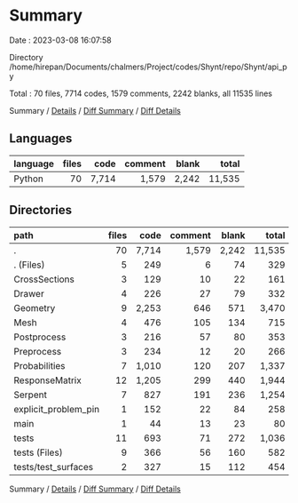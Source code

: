 # Summary

Date : 2023-03-08 16:07:58

Directory /home/hirepan/Documents/chalmers/Project/codes/Shynt/repo/Shynt/api_py

Total : 70 files,  7714 codes, 1579 comments, 2242 blanks, all 11535 lines

Summary / [Details](details.md) / [Diff Summary](diff.md) / [Diff Details](diff-details.md)

## Languages
| language | files | code | comment | blank | total |
| :--- | ---: | ---: | ---: | ---: | ---: |
| Python | 70 | 7,714 | 1,579 | 2,242 | 11,535 |

## Directories
| path | files | code | comment | blank | total |
| :--- | ---: | ---: | ---: | ---: | ---: |
| . | 70 | 7,714 | 1,579 | 2,242 | 11,535 |
| . (Files) | 5 | 249 | 6 | 74 | 329 |
| CrossSections | 3 | 129 | 10 | 22 | 161 |
| Drawer | 4 | 226 | 27 | 79 | 332 |
| Geometry | 9 | 2,253 | 646 | 571 | 3,470 |
| Mesh | 4 | 476 | 105 | 134 | 715 |
| Postprocess | 3 | 216 | 57 | 80 | 353 |
| Preprocess | 3 | 234 | 12 | 20 | 266 |
| Probabilities | 7 | 1,010 | 120 | 207 | 1,337 |
| ResponseMatrix | 12 | 1,205 | 299 | 440 | 1,944 |
| Serpent | 7 | 827 | 191 | 236 | 1,254 |
| explicit_problem_pin | 1 | 152 | 22 | 84 | 258 |
| main | 1 | 44 | 13 | 23 | 80 |
| tests | 11 | 693 | 71 | 272 | 1,036 |
| tests (Files) | 9 | 366 | 56 | 160 | 582 |
| tests/test_surfaces | 2 | 327 | 15 | 112 | 454 |

Summary / [Details](details.md) / [Diff Summary](diff.md) / [Diff Details](diff-details.md)